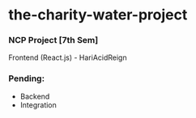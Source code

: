 # the-charity-water-project

### NCP Project [7th Sem]

Frontend (React.js) - HariAcidReign 

### Pending: 
- Backend
- Integration
